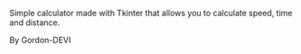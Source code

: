 Simple calculator made with Tkinter that allows you to calculate speed, time and distance.

By Gordon-DEVI
